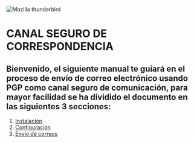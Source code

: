 ![Mozilla thunderbird](https://upload.wikimedia.org/wikipedia/commons/f/f7/Mozilla_Thunderbird_logo.png)


# **CANAL SEGURO DE CORRESPONDENCIA**

## Bienvenido, el siguiente manual te guiará en el proceso de envío de correo electrónico usando PGP como canal seguro de comunicación, para mayor facilidad se ha dividido el documento en las siguientes 3 secciones:


1. [Instalación](./instalacion_correspondencia.md)
2. [Configuración](./configuracion_correspondencia.md)
3. [Envío de correos](./enviando_correspondencia.md)

